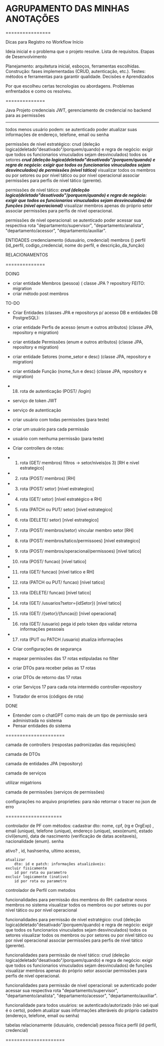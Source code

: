 # AGRUPAMENTO DAS MINHAS ANOTAÇÕES
================

Dicas para Registro no Workflow
Início

Ideia inicial e o problema que o projeto resolve.
Lista de requisitos.
Etapas de Desenvolvimento

Planejamento: arquitetura inicial, esboços, ferramentas escolhidas.
Construção: fases implementadas (CRUD, autenticação, etc.).
Testes: métodos e ferramentas para garantir qualidade.
Decisões e Aprendizados

Por que escolheu certas tecnologias ou abordagens.
Problemas enfrentados e como os resolveu.


==============

Java Projeto
credenciais JWT, gerenciamento de credencial no backend para as permissões

---------------

todos menos usuário podem:
se autenticado poder atualizar suas informações de endereço, telefone, email ou senha

permissões de nível estratégico:
crud (deleção logica(deletado"desativado"/porquem/quando) e regra de negócio: exigir que todos os funcionarios vinuculados sejam desvinculados) todos os setores
***crud (deleção logica(deletado"desativado"/porquem/quando) e regra de negócio: exigir que todos os funcionarios vinuculados sejam desvinculados) de permissões (nivel tático)***
visualizar todos os membros ou por setores ou por nível tático ou por nível operacional
associar permissões para perfis de nível tático (gerente).


permissões de nível tático:
***crud (deleção logica(deletado"desativado"/porquem/quando) e regra de negócio: exigir que todos os funcionarios vinuculados sejam desvinculados) de funções (nivel operacional)***
visualizar membros apenas do próprio setor
associar permissões para perfis de nível operacional.


permissões de nível operacional:
se autenticado poder acessar sua respectiva rota
"departamento/supervisor", "departamento/analista", "departamento/acessor", "departamento/auxiliar".

ENTIDADES
credenciamento (idusuário, credencial)
membros ()
perfil (id_perfil, codigo_credencial, nome do perfil, e descrição_da_função)

RELACIONAMENTOS

==============

DOING
- criar entidade Membros (pessoa) (
classe JPA
? repository 
FEITO: migration
- criar método post membros



TO-DO
- Criar Entidades (classes JPA e repositorys p/ acesso DB e entidades DB PostgreSQL):
- criar entidade Perfis de acesso (enum e outros atributos) (classe JPA, repository e migration)
- criar entidade Permissões (enum e outros atributos) (classe JPA, repository e migration)
- criar entidade Setores (nome_setor e desc) (classe JPA, repository e migration)
- criar entidade Função (nome_fun e desc) (classe JPA, repository e migration)

- 18. rota de autenticação (POST/ /login)
- serviço de token JWT
- serviço de autenticação

- criar usuário com todas permissões (para teste)
- criar um usuário para cada permissão
- usuário com nenhuma permissão (para teste)

- Criar controllers de rotas:
- 1. rota (GET/ membros) filtros -> setor/níveis(os 3) [RH e nível estrategico]
- 2. rota (POST/ membros) [RH]

- 3. rota (POST/ setor) [nível estrategico]
- 4. rota (GET/ setor) [nível estratégico e RH]
- 5. rota (PATCH ou PUT/ setor) [nível estrategico]
- 6. rota (DELETE/ setor) [nível estrategico]

- 7. rota (POST/ membros/setor) vincular membro setor [RH]
- 8. rota (POST/ membros/tatico/permissoes) [nível estrategico]
- 9. rota (POST/ membros/operacional/permissoes) [nível tatico]

- 10. rota (POST/ funcao) [nível tatico]
- 11. rota (GET/ funcao) [nível tatico e RH]
- 12. rota (PATCH ou PUT/ funcao) [nível tatico]
- 13. rota (DELETE/ funcao) [nível tatico]
- 14. rota (GET/ /usuarios?setor={idSetor}) [nível tatico]

- 15. rota (GET/ /{setor}/{funcao}) [nível operacional]
- 16. rota (GET/ /usuario) pega id pelo token dps validar retorna informações pessoais
- 17. rota (PUT ou PATCH /usuario) atualiza informações

- Criar configurações de segurança
- mapear permissões das 17 rotas estipuladas no filter

- criar DTOs para receber pelas as 17 rotas
- criar DTOs de retorno das 17 rotas

- criar Serviços 17 para cada rota intermédio controller-repository
- Tratador de erros (códigos de rota)

DONE
- Entender com o chatGPT como mais de um tipo de permissão será administrada no sistema
- Pensar entidades do sistema

=====================

camada de controllers (respostas padronizadas das requisições)

camada de DTOs

camada de entidades JPA (repository)

camada de serviços

utilizar migatrions

camada de permissões (serviços de permissões) 

configurações no arquivo proprieties: para não retornar o tracer no json de erro

====================

controlador de PF com métodos:
	cadastrar
		dto: nome, cpf, (rg e OrgExp) , email (unique), telefone (unique), endereço (unique), sexo(enum), estado civil(enum), data de nascimento (verificação de datas aceitaveis), nacionalidade (enum). senha

ativo? , id, hashsenha, ultimo acesso, 

	atualizar
		dto: id e patch: informações atualizáveis:
	excluir fisicamente
		id por rota ou parametro
	excluir logicamente (inativo)
		id por rota ou parametro
	

controlador de Perfil com metodos

funcionalidades para permissão dos membros do RH:
cadastrar novos membros no sistema
visualizar todos os membros ou por setores ou por nível tático ou por nível operacional


funcionalidades para permissão de nível estratégico:
crud (deleção logica(deletado"desativado"/porquem/quando) e regra de negócio: exigir que todos os funcionarios vinuculados sejam desvinculados) todos os setores
visualizar todos os membros ou por setores ou por nível tático ou por nível operacional
associar permissões para perfis de nível tático (gerente).


funcionalidades para permissão de nível tático:
crud (deleção logica(deletado"desativado"/porquem/quando) e regra de negócio: exigir que todos os funcionarios vinuculados sejam desvinculados) de funções
visualizar membros apenas do próprio setor
associar permissões para perfis de nível operacional.


funcionalidades para permissão de nível operacional:
se autenticado poder acessar sua respectiva rota
"departamento/supervisor", "departamento/analista", "departamento/acessor", "departamento/auxiliar".


funcionalidade para todos usuários:
se autenticado/autorizado (não sei qual é o certo), podem atualizar suas informações alteráveis do próprio cadastro (endereço, telefone, email ou senha)

tabelas
relacionamente (idusuário, credencial)
pessoa fisica
perfil (id perfil, credencial)

=====================
